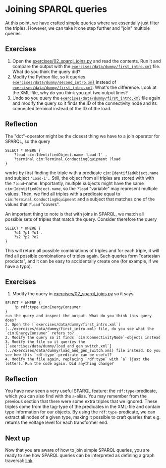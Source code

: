 # Joining SPARQL queries

At this point, we have crafted simple queries where we essentially just filter the triples.
However, we can take it one step further and "join" multiple queries.

## Exercises

1. Open the [exercises/02_sparql_joins.py](../exercises/02_sparql_joins.py) and read the contents. Run it and compare the output with the [`exercises/data/dummy/first_intro.xml`](../exercises/data/dummy/first_intro.xml) file. What do you think the query did?
2. Modify the Python file, so it queries [`exercises/data/dummy/second_intro.xml`](../exercises/data/dummy/second_intro.xml) instead of [`exercises/data/dummy/first_intro.xml`](../exercises/data/dummy/first_intro.xml). What's the difference. Look at the XML-file, why do you think you got two output lines?
3. Undo so you query the [`exercises/data/dummy/first_intro.xml`](../exercises/data/dummy/first_intro.xml) file again and modify the query so it finds the ID of the connectivity node and its connected terminal instead of the ID of the load.

## Reflection

The "dot"-operator might be the closest thing we have to a join operator for SPARQL, so the query 

```sparql
SELECT * WHERE {
    ?load cim:IdentifiedObject.name 'Load-1' .
    ?terminal cim:Terminal.ConductingEquipment ?load
}
```

works by first finding the triple with a predicate `cim:IdentifiedObject.name` and subject `'Load-1'`..
Still, the object from all triples are stored with with the `?load`-name.
Importantly, multiple subjects might have the same `cim:IdentifiedObject.name`, so the `?load` "variable" may represent multiple values.
Then, we find all triples with a predicate equal to `cim:Terminal.ConductingEquipment` and a subject that matches one of the values that `?load` "covers".

An important thing to note is that with joins in SPARQL, we match all possible sets of triples that match the query.
Consider therefore the query

```sparql
SELECT * WHERE {
    ?s1 ?p1 ?o1 .
    ?s2 ?p2 ?o2
}
```

This will return all possible combinations of triples and for each triple, it will find all possible combinations of triples again.
Such queries form "cartesian products", and it can be easy to accidentally create one (for example, if we have a typo).


## Exercises

1. Modify the query in [exercises/02_sparql_joins.py](../exercises/02_sparql_joins.py) so it says
```sparql
SELECT * WHERE {
    ?p rdf:type cim:EnergyConsumer
}
run the query and inspect the output. What do you think this query does?
2. Open the [`exercises/data/dummy/first_intro.xml`](../exercises/data/dummy/first_intro.xml) file, do you see what the `cim:EnergyConsumer` refers to?
2. Modify the query so it finds `cim:ConnectivityNode`-objects instead
3. Modify the file so it queries the [`exercises/data/dummy/load_and_gen_switch.xml`](../exercises/data/dummy/load_and_gen_switch.xml) file instead. Do you see how this `rdf:type`-predicate can be useful?
4. Modify the file again, replacing `rdf:type` with `a` (just the letter). Run the code again. Did anything change?
```

## Reflection

You have now seen a very useful SPARQL feature: the `rdf:type`-predicate, which you can also find with the `a`-alias.
You may remember from the previous section that there were some extra triples that we ignored.
These triples come from the tag-type of the predicates in the XML-file and contain type information for our objects.
By using the `rdf:type`-predicate, we can extract all nodes of a given type, making it possible to craft queries that e.g. returns the voltage level for each transformer end.


## Next up
Now that you are aware of how to join simple SPARQL queries, you are ready to see how SPARQL queries can be interpreted as defining a graph traversal: [link](./03_graph_traversal.md)
